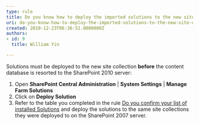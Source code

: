 ```yaml
---
type: rule
title: Do you know how to deploy the imported solutions to the new site collection
uri: do-you-know-how-to-deploy-the-imported-solutions-to-the-new-site-collection
created: 2010-12-23T06:36:51.0000000Z
authors:
- id: 9
  title: William Yin

---
```



Solutions must be deployed to the new site collection **before** the content database is resorted to the SharePoint 2010 server:

1. Open **SharePoint Central Administration** | **System Settings** | **Manage Farm Solutions**
2. Click on **Deploy Solution**
3. Refer to the table you completed in the rule [Do you confirm your list of installed Solutions](/ITAndNetworking/SharePointMigration/Pages/Do-you-confirm-your-list-of-installed-SharePoint-2007-Solutions.aspx) and deploy the solutions to the same site collections they were deployed to on the SharePoint 2007 server.


